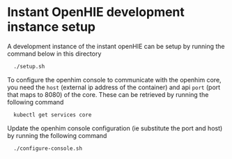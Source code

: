 # Instant OpenHIE development instance setup

A development instance of the instant openHIE can be setup by running the command below in this directory

```bash
  ./setup.sh
```

To configure the openhim console to communicate with the openhim core, you need the `host` (external ip address of the container) and api `port` (port that maps to 8080) of the core. These can be retrieved by running the following command

```bash
  kubectl get services core
```

Update the openhim console configuration (ie substitute the port and host) by running the following command

```bash
  ./configure-console.sh
```
